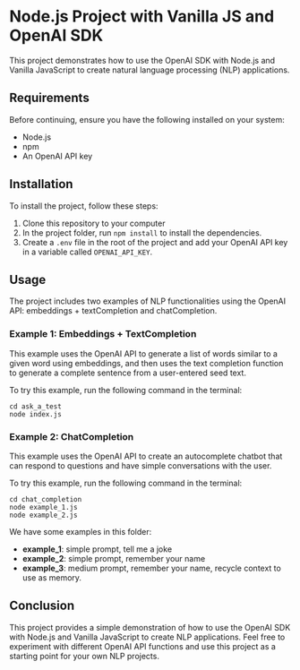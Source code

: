 # Node.js Project with Vanilla JS and OpenAI SDK

This project demonstrates how to use the OpenAI SDK with Node.js and Vanilla JavaScript to create natural language processing (NLP) applications.

## Requirements

Before continuing, ensure you have the following installed on your system:

- Node.js
- npm
- An OpenAI API key

## Installation

To install the project, follow these steps:

1. Clone this repository to your computer
2. In the project folder, run `npm install` to install the dependencies.
3. Create a `.env` file in the root of the project and add your OpenAI API key in a variable called `OPENAI_API_KEY`.

## Usage

The project includes two examples of NLP functionalities using the OpenAI API: embeddings + textCompletion and chatCompletion.

### Example 1: Embeddings + TextCompletion

This example uses the OpenAI API to generate a list of words similar to a given word using embeddings, and then uses the text completion function to generate a complete sentence from a user-entered seed text.

To try this example, run the following command in the terminal:

```
cd ask_a_test
node index.js
```

### Example 2: ChatCompletion

This example uses the OpenAI API to create an autocomplete chatbot that can respond to questions and have simple conversations with the user.

To try this example, run the following command in the terminal:

```
cd chat_completion
node example_1.js
node example_2.js
```

We have some examples in this folder:

- **example_1**: simple prompt, tell me a joke
- **example_2**: simple prompt, remember your name
- **example_3**: medium prompt, remember your name, recycle context to use as memory.

## Conclusion

This project provides a simple demonstration of how to use the OpenAI SDK with Node.js and Vanilla JavaScript to create NLP applications. Feel free to experiment with different OpenAI API functions and use this project as a starting point for your own NLP projects.
